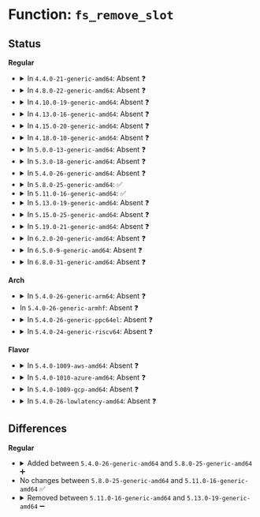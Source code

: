 # Function: <code>fs_remove_slot</code>

## Status
<b>Regular</b>
<ul>
<li>
<details>
<summary>In <code>4.4.0-21-generic-amd64</code>: Absent ❓</summary>

```json
{
  "name": "fs_remove_slot",
  "collision_type": "Unique Static",
  "inline_type": "Full",
  "funcs": [
    {
      "addr": 18446744071583353036,
      "name": "fs_remove_slot",
      "external": false,
      "loc": "drivers/pci/hotplug/pci_hotplug_core.c:374",
      "file": "drivers/pci/hotplug/pci_hotplug_core.c",
      "inline": "not declared, inlined",
      "caller_inline": [
        "drivers/pci/hotplug/pci_hotplug_core.c:pci_hp_deregister"
      ],
      "caller_func": []
    }
  ],
  "symbols": []
}
```
</details>
</li>
<li>
<details>
<summary>In <code>4.8.0-22-generic-amd64</code>: Absent ❓</summary>

```json
{
  "name": "fs_remove_slot",
  "collision_type": "Unique Static",
  "inline_type": "Full",
  "funcs": [
    {
      "addr": 18446744071583666159,
      "name": "fs_remove_slot",
      "external": false,
      "loc": "drivers/pci/hotplug/pci_hotplug_core.c:374",
      "file": "drivers/pci/hotplug/pci_hotplug_core.c",
      "inline": "not declared, inlined",
      "caller_inline": [
        "drivers/pci/hotplug/pci_hotplug_core.c:pci_hp_deregister"
      ],
      "caller_func": []
    }
  ],
  "symbols": []
}
```
</details>
</li>
<li>
<details>
<summary>In <code>4.10.0-19-generic-amd64</code>: Absent ❓</summary>

```json
{
  "name": "fs_remove_slot",
  "collision_type": "Unique Static",
  "inline_type": "Full",
  "funcs": [
    {
      "addr": 18446744071583804383,
      "name": "fs_remove_slot",
      "external": false,
      "loc": "drivers/pci/hotplug/pci_hotplug_core.c:371",
      "file": "drivers/pci/hotplug/pci_hotplug_core.c",
      "inline": "not declared, inlined",
      "caller_inline": [
        "drivers/pci/hotplug/pci_hotplug_core.c:pci_hp_deregister"
      ],
      "caller_func": []
    }
  ],
  "symbols": []
}
```
</details>
</li>
<li>
<details>
<summary>In <code>4.13.0-16-generic-amd64</code>: Absent ❓</summary>

```json
{
  "name": "fs_remove_slot",
  "collision_type": "Unique Static",
  "inline_type": "Full",
  "funcs": [
    {
      "addr": 18446744071583847371,
      "name": "fs_remove_slot",
      "external": false,
      "loc": "drivers/pci/hotplug/pci_hotplug_core.c:371",
      "file": "drivers/pci/hotplug/pci_hotplug_core.c",
      "inline": "not declared, inlined",
      "caller_inline": [
        "drivers/pci/hotplug/pci_hotplug_core.c:pci_hp_deregister"
      ],
      "caller_func": []
    }
  ],
  "symbols": []
}
```
</details>
</li>
<li>
<details>
<summary>In <code>4.15.0-20-generic-amd64</code>: Absent ❓</summary>

```json
{
  "name": "fs_remove_slot",
  "collision_type": "Unique Static",
  "inline_type": "Full",
  "funcs": [
    {
      "addr": 18446744071584110935,
      "name": "fs_remove_slot",
      "external": false,
      "loc": "drivers/pci/hotplug/pci_hotplug_core.c:371",
      "file": "drivers/pci/hotplug/pci_hotplug_core.c",
      "inline": "not declared, inlined",
      "caller_inline": [
        "drivers/pci/hotplug/pci_hotplug_core.c:pci_hp_deregister"
      ],
      "caller_func": []
    }
  ],
  "symbols": []
}
```
</details>
</li>
<li>
<details>
<summary>In <code>4.18.0-10-generic-amd64</code>: Absent ❓</summary>

```json
{
  "name": "fs_remove_slot",
  "collision_type": "Unique Static",
  "inline_type": "Full",
  "funcs": [
    {
      "addr": 18446744071584311417,
      "name": "fs_remove_slot",
      "external": false,
      "loc": "drivers/pci/hotplug/pci_hotplug_core.c:357",
      "file": "drivers/pci/hotplug/pci_hotplug_core.c",
      "inline": "not declared, inlined",
      "caller_inline": [
        "drivers/pci/hotplug/pci_hotplug_core.c:pci_hp_deregister"
      ],
      "caller_func": []
    }
  ],
  "symbols": []
}
```
</details>
</li>
<li>
<details>
<summary>In <code>5.0.0-13-generic-amd64</code>: Absent ❓</summary>

```json
{
  "name": "fs_remove_slot",
  "collision_type": "Unique Static",
  "inline_type": "Full",
  "funcs": [
    {
      "addr": 18446744071584406477,
      "name": "fs_remove_slot",
      "external": false,
      "loc": "drivers/pci/hotplug/pci_hotplug_core.c:356",
      "file": "drivers/pci/hotplug/pci_hotplug_core.c",
      "inline": "not declared, inlined",
      "caller_inline": [
        "drivers/pci/hotplug/pci_hotplug_core.c:pci_hp_del"
      ],
      "caller_func": []
    }
  ],
  "symbols": []
}
```
</details>
</li>
<li>
<details>
<summary>In <code>5.3.0-18-generic-amd64</code>: Absent ❓</summary>

```json
{
  "name": "fs_remove_slot",
  "collision_type": "Unique Static",
  "inline_type": "Full",
  "funcs": [
    {
      "addr": 18446744071584602603,
      "name": "fs_remove_slot",
      "external": false,
      "loc": "drivers/pci/hotplug/pci_hotplug_core.c:356",
      "file": "drivers/pci/hotplug/pci_hotplug_core.c",
      "inline": "not declared, inlined",
      "caller_inline": [
        "drivers/pci/hotplug/pci_hotplug_core.c:pci_hp_del"
      ],
      "caller_func": []
    }
  ],
  "symbols": []
}
```
</details>
</li>
<li>
<details>
<summary>In <code>5.4.0-26-generic-amd64</code>: Absent ❓</summary>

```json
{
  "name": "fs_remove_slot",
  "collision_type": "Unique Static",
  "inline_type": "Full",
  "funcs": [
    {
      "addr": 18446744071584740427,
      "name": "fs_remove_slot",
      "external": false,
      "loc": "drivers/pci/hotplug/pci_hotplug_core.c:356",
      "file": "drivers/pci/hotplug/pci_hotplug_core.c",
      "inline": "not declared, inlined",
      "caller_inline": [
        "drivers/pci/hotplug/pci_hotplug_core.c:pci_hp_del"
      ],
      "caller_func": []
    }
  ],
  "symbols": []
}
```
</details>
</li>
<li>
<details>
<summary>In <code>5.8.0-25-generic-amd64</code>: ✅</summary>

```c
void fs_remove_slot(struct pci_slot * pci_slot)
```

```json
{
  "name": "fs_remove_slot",
  "collision_type": "Unique Static",
  "inline_type": "No",
  "funcs": [
    {
      "addr": 18446744071585430736,
      "name": "fs_remove_slot",
      "external": false,
      "loc": "drivers/pci/hotplug/pci_hotplug_core.c:356",
      "file": "drivers/pci/hotplug/pci_hotplug_core.c",
      "inline": "seen, unknown",
      "caller_inline": [],
      "caller_func": [
        "drivers/pci/hotplug/pci_hotplug_core.c:pci_hp_del"
      ]
    }
  ],
  "symbols": [
    {
      "addr": 18446744071585430736,
      "name": "fs_remove_slot",
      "section": ".text",
      "bind": "STB_LOCAL",
      "size": 305
    }
  ]
}
```
</details>
</li>
<li>
<details>
<summary>In <code>5.11.0-16-generic-amd64</code>: ✅</summary>

```c
void fs_remove_slot(struct pci_slot * pci_slot)
```

```json
{
  "name": "fs_remove_slot",
  "collision_type": "Unique Static",
  "inline_type": "No",
  "funcs": [
    {
      "addr": 18446744071585582672,
      "name": "fs_remove_slot",
      "external": false,
      "loc": "drivers/pci/hotplug/pci_hotplug_core.c:356",
      "file": "drivers/pci/hotplug/pci_hotplug_core.c",
      "inline": "seen, unknown",
      "caller_inline": [],
      "caller_func": [
        "drivers/pci/hotplug/pci_hotplug_core.c:pci_hp_del"
      ]
    }
  ],
  "symbols": [
    {
      "addr": 18446744071585582672,
      "name": "fs_remove_slot",
      "section": ".text",
      "bind": "STB_LOCAL",
      "size": 305
    }
  ]
}
```
</details>
</li>
<li>
<details>
<summary>In <code>5.13.0-19-generic-amd64</code>: Absent ❓</summary>

```json
{
  "name": "fs_remove_slot",
  "collision_type": "Unique Static",
  "inline_type": "Full",
  "funcs": [
    {
      "addr": 18446744071585462383,
      "name": "fs_remove_slot",
      "external": false,
      "loc": "drivers/pci/hotplug/pci_hotplug_core.c:356",
      "file": "drivers/pci/hotplug/pci_hotplug_core.c",
      "inline": "not declared, inlined",
      "caller_inline": [
        "drivers/pci/hotplug/pci_hotplug_core.c:pci_hp_del"
      ],
      "caller_func": []
    }
  ],
  "symbols": []
}
```
</details>
</li>
<li>
<details>
<summary>In <code>5.15.0-25-generic-amd64</code>: Absent ❓</summary>

```json
{
  "name": "fs_remove_slot",
  "collision_type": "Unique Static",
  "inline_type": "Full",
  "funcs": [
    {
      "addr": 18446744071585928651,
      "name": "fs_remove_slot",
      "external": false,
      "loc": "drivers/pci/hotplug/pci_hotplug_core.c:356",
      "file": "drivers/pci/hotplug/pci_hotplug_core.c",
      "inline": "not declared, inlined",
      "caller_inline": [
        "drivers/pci/hotplug/pci_hotplug_core.c:pci_hp_del"
      ],
      "caller_func": []
    }
  ],
  "symbols": []
}
```
</details>
</li>
<li>
<details>
<summary>In <code>5.19.0-21-generic-amd64</code>: Absent ❓</summary>

```json
{
  "name": "fs_remove_slot",
  "collision_type": "Unique Static",
  "inline_type": "Full",
  "funcs": [
    {
      "addr": 18446744071587130859,
      "name": "fs_remove_slot",
      "external": false,
      "loc": "drivers/pci/hotplug/pci_hotplug_core.c:356",
      "file": "drivers/pci/hotplug/pci_hotplug_core.c",
      "inline": "not declared, inlined",
      "caller_inline": [
        "drivers/pci/hotplug/pci_hotplug_core.c:pci_hp_del"
      ],
      "caller_func": []
    }
  ],
  "symbols": []
}
```
</details>
</li>
<li>
<details>
<summary>In <code>6.2.0-20-generic-amd64</code>: Absent ❓</summary>

```json
{
  "name": "fs_remove_slot",
  "collision_type": "Unique Static",
  "inline_type": "Full",
  "funcs": [
    {
      "addr": 18446744071588330875,
      "name": "fs_remove_slot",
      "external": false,
      "loc": "drivers/pci/hotplug/pci_hotplug_core.c:356",
      "file": "drivers/pci/hotplug/pci_hotplug_core.c",
      "inline": "not declared, inlined",
      "caller_inline": [
        "drivers/pci/hotplug/pci_hotplug_core.c:pci_hp_del"
      ],
      "caller_func": []
    }
  ],
  "symbols": []
}
```
</details>
</li>
<li>
<details>
<summary>In <code>6.5.0-9-generic-amd64</code>: Absent ❓</summary>

```json
{
  "name": "fs_remove_slot",
  "collision_type": "Unique Static",
  "inline_type": "Full",
  "funcs": [
    {
      "addr": 18446744071588606971,
      "name": "fs_remove_slot",
      "external": false,
      "loc": "drivers/pci/hotplug/pci_hotplug_core.c:356",
      "file": "drivers/pci/hotplug/pci_hotplug_core.c",
      "inline": "not declared, inlined",
      "caller_inline": [
        "drivers/pci/hotplug/pci_hotplug_core.c:pci_hp_del"
      ],
      "caller_func": []
    }
  ],
  "symbols": []
}
```
</details>
</li>
<li>
<details>
<summary>In <code>6.8.0-31-generic-amd64</code>: Absent ❓</summary>

```json
{
  "name": "fs_remove_slot",
  "collision_type": "Unique Static",
  "inline_type": "Full",
  "funcs": [
    {
      "addr": 18446744071588907051,
      "name": "fs_remove_slot",
      "external": false,
      "loc": "drivers/pci/hotplug/pci_hotplug_core.c:356",
      "file": "drivers/pci/hotplug/pci_hotplug_core.c",
      "inline": "not declared, inlined",
      "caller_inline": [
        "drivers/pci/hotplug/pci_hotplug_core.c:pci_hp_del"
      ],
      "caller_func": []
    }
  ],
  "symbols": []
}
```
</details>
</li>
</ul>
<b>Arch</b>
<ul>
<li>
<details>
<summary>In <code>5.4.0-26-generic-arm64</code>: Absent ❓</summary>

```json
{
  "name": "fs_remove_slot",
  "collision_type": "Unique Static",
  "inline_type": "Full",
  "funcs": [
    {
      "addr": 18446603336497002872,
      "name": "fs_remove_slot",
      "external": false,
      "loc": "drivers/pci/hotplug/pci_hotplug_core.c:356",
      "file": "drivers/pci/hotplug/pci_hotplug_core.c",
      "inline": "not declared, inlined",
      "caller_inline": [
        "drivers/pci/hotplug/pci_hotplug_core.c:pci_hp_del"
      ],
      "caller_func": []
    }
  ],
  "symbols": []
}
```
</details>
</li>
<li>
In <code>5.4.0-26-generic-armhf</code>: Absent ❓
</li>
<li>
<details>
<summary>In <code>5.4.0-26-generic-ppc64el</code>: Absent ❓</summary>

```json
{
  "name": "fs_remove_slot",
  "collision_type": "Unique Static",
  "inline_type": "Full",
  "funcs": [
    {
      "addr": 13835058055291076584,
      "name": "fs_remove_slot",
      "external": false,
      "loc": "drivers/pci/hotplug/pci_hotplug_core.c:356",
      "file": "drivers/pci/hotplug/pci_hotplug_core.c",
      "inline": "not declared, inlined",
      "caller_inline": [
        "drivers/pci/hotplug/pci_hotplug_core.c:pci_hp_del"
      ],
      "caller_func": []
    }
  ],
  "symbols": []
}
```
</details>
</li>
<li>
<details>
<summary>In <code>5.4.0-24-generic-riscv64</code>: Absent ❓</summary>

```json
{
  "name": "fs_remove_slot",
  "collision_type": "Unique Static",
  "inline_type": "Full",
  "funcs": [
    {
      "addr": 18446743936275665788,
      "name": "fs_remove_slot",
      "external": false,
      "loc": "drivers/pci/hotplug/pci_hotplug_core.c:356",
      "file": "drivers/pci/hotplug/pci_hotplug_core.c",
      "inline": "not declared, inlined",
      "caller_inline": [
        "drivers/pci/hotplug/pci_hotplug_core.c:pci_hp_del"
      ],
      "caller_func": []
    }
  ],
  "symbols": []
}
```
</details>
</li>
</ul>
<b>Flavor</b>
<ul>
<li>
<details>
<summary>In <code>5.4.0-1009-aws-amd64</code>: Absent ❓</summary>

```json
{
  "name": "fs_remove_slot",
  "collision_type": "Unique Static",
  "inline_type": "Full",
  "funcs": [
    {
      "addr": 18446744071584689243,
      "name": "fs_remove_slot",
      "external": false,
      "loc": "drivers/pci/hotplug/pci_hotplug_core.c:356",
      "file": "drivers/pci/hotplug/pci_hotplug_core.c",
      "inline": "not declared, inlined",
      "caller_inline": [
        "drivers/pci/hotplug/pci_hotplug_core.c:pci_hp_del"
      ],
      "caller_func": []
    }
  ],
  "symbols": []
}
```
</details>
</li>
<li>
<details>
<summary>In <code>5.4.0-1010-azure-amd64</code>: Absent ❓</summary>

```json
{
  "name": "fs_remove_slot",
  "collision_type": "Unique Static",
  "inline_type": "Full",
  "funcs": [
    {
      "addr": 18446744071584620011,
      "name": "fs_remove_slot",
      "external": false,
      "loc": "drivers/pci/hotplug/pci_hotplug_core.c:356",
      "file": "drivers/pci/hotplug/pci_hotplug_core.c",
      "inline": "not declared, inlined",
      "caller_inline": [
        "drivers/pci/hotplug/pci_hotplug_core.c:pci_hp_del"
      ],
      "caller_func": []
    }
  ],
  "symbols": []
}
```
</details>
</li>
<li>
<details>
<summary>In <code>5.4.0-1009-gcp-amd64</code>: Absent ❓</summary>

```json
{
  "name": "fs_remove_slot",
  "collision_type": "Unique Static",
  "inline_type": "Full",
  "funcs": [
    {
      "addr": 18446744071584690587,
      "name": "fs_remove_slot",
      "external": false,
      "loc": "drivers/pci/hotplug/pci_hotplug_core.c:356",
      "file": "drivers/pci/hotplug/pci_hotplug_core.c",
      "inline": "not declared, inlined",
      "caller_inline": [
        "drivers/pci/hotplug/pci_hotplug_core.c:pci_hp_del"
      ],
      "caller_func": []
    }
  ],
  "symbols": []
}
```
</details>
</li>
<li>
<details>
<summary>In <code>5.4.0-26-lowlatency-amd64</code>: Absent ❓</summary>

```json
{
  "name": "fs_remove_slot",
  "collision_type": "Unique Static",
  "inline_type": "Full",
  "funcs": [
    {
      "addr": 18446744071584798235,
      "name": "fs_remove_slot",
      "external": false,
      "loc": "drivers/pci/hotplug/pci_hotplug_core.c:356",
      "file": "drivers/pci/hotplug/pci_hotplug_core.c",
      "inline": "not declared, inlined",
      "caller_inline": [
        "drivers/pci/hotplug/pci_hotplug_core.c:pci_hp_del"
      ],
      "caller_func": []
    }
  ],
  "symbols": []
}
```
</details>
</li>
</ul>

## Differences
<b>Regular</b>
<ul>
<li>
<details>
<summary>Added between <code>5.4.0-26-generic-amd64</code> and <code>5.8.0-25-generic-amd64</code> ➕</summary>

```c
void fs_remove_slot(struct pci_slot * pci_slot)
```
</details>
</li>
<li>
No changes between <code>5.8.0-25-generic-amd64</code> and <code>5.11.0-16-generic-amd64</code> ✅
</li>
<li>
<details>
<summary>Removed between <code>5.11.0-16-generic-amd64</code> and <code>5.13.0-19-generic-amd64</code> ➖</summary>

```c
void fs_remove_slot(struct pci_slot * pci_slot)
```
</details>
</li>
</ul>
